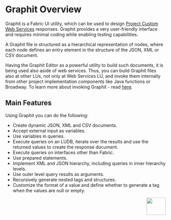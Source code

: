 # Graphit Overview

Graphit is a Fabric UI utility, which can be used to design [Project Custom Web Services](/articles/15_web_services_and_graphit/05_custom_ws.md) responses. Graphit provides a very user-friendly interface and requires minimal coding while enabling testing capabilities. 

A Graphit file is structured as a hierarchical representation of nodes, where each node defines an entry element in the structure of the JSON, XML or CSV document. 

Having the Graphit Editor as a powerful utility to build such documents, it is being used also aside of web services. Thus, you can build Graphit files also at other LUs, not only at Web Services LU, and invoke them internally from other project implementation components like Java functions or Broadway. To learn more about invoking Graphit  - read [here](TBD).



## Main Features
Using Graphit you can do the following:
- Create dynamic JSON, XML and CSV documents. 
- Accept external input as variables. 
- Use variables in queries.
- Execute queries on an LUDB, iterate over the results and use the returned values to create the response document.
- Execute queries on interfaces other than Fabric.
- Use prepared statements.
- Implement XML and JSON hierarchy, including queries in inner hierarchy levels. 
- Use outer level query results as arguments. 
- Recursively generate nested tags and structures.
- Customize the format of a value and define whether to generate a tag when the values are null or empty.





[<img align="right" width="60" height="54" src="/articles/images/Next.png">](/articles/15_web_services_and_graphit/17_Graphit/02_graphit_basic_editing.md)

